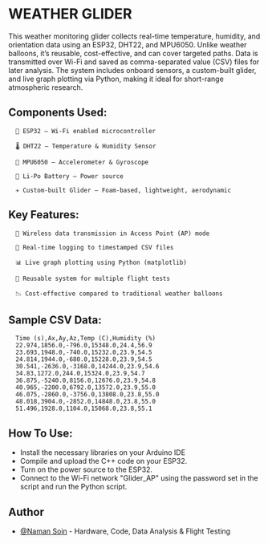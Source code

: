 # WEATHER GLIDER
This weather monitoring glider collects real-time temperature, humidity, and orientation data using an ESP32, DHT22, and MPU6050. Unlike weather balloons, it’s reusable, cost-effective, and can cover targeted paths. Data is transmitted over Wi-Fi and saved as comma-separated value (CSV) files for later analysis. The system includes onboard sensors, a custom-built glider, and live graph plotting via Python, making it ideal for short-range atmospheric research.

## Components Used:

      🧠 ESP32 – Wi-Fi enabled microcontroller
    
      🌡️ DHT22 – Temperature & Humidity Sensor
    
      🧭 MPU6050 – Accelerometer & Gyroscope
      
      🔋 Li-Po Battery – Power source
      
      ✈️ Custom-built Glider – Foam-based, lightweight, aerodynamic

## Key Features:

      📡 Wireless data transmission in Access Point (AP) mode
      
      📁 Real-time logging to timestamped CSV files
      
      📊 Live graph plotting using Python (matplotlib)
      
      🔁 Reusable system for multiple flight tests
      
      📉 Cost-effective compared to traditional weather balloons

## Sample CSV Data:

      Time (s),Ax,Ay,Az,Temp (C),Humidity (%)
      22.974,1856.0,-796.0,15348.0,24.4,56.9
      23.693,1948.0,-740.0,15232.0,23.9,54.5
      24.814,1944.0,-680.0,15228.0,23.9,54.5
      30.541,-2636.0,-3168.0,14244.0,23.9,54.6
      34.83,1272.0,244.0,15324.0,23.9,54.7
      36.875,-5240.0,8156.0,12676.0,23.9,54.8
      40.965,-2200.0,6792.0,13572.0,23.9,55.0
      46.075,-2860.0,-3756.0,13808.0,23.8,55.0
      48.018,3904.0,-2852.0,14848.0,23.8,55.0
      51.496,1928.0,1104.0,15068.0,23.8,55.1

## How To Use:

 - Install the necessary libraries on your Arduino IDE
 - Compile and upload the C++ code on your ESP32.
 - Turn on the power source to the ESP32.
 - Connect to the Wi-Fi network "Glider_AP" using the password set in the script and run the Python script.

## Author

- [@Naman Soin](https://www.github.com/spacebar0) - Hardware, Code, Data Analysis & Flight Testing
